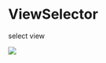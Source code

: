 # ViewSelector
select view 

![](http://www.apkbus.com/data/attachment/forum/201504/03/113645d78y7514el74e1ff.gif)
